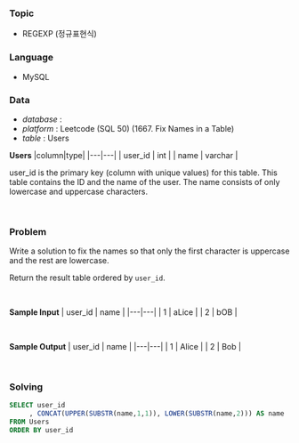 ### Topic
- REGEXP (정규표현식)
  
### Language
- MySQL

### Data
- *database* : 
- *platform* : Leetcode (SQL 50) (1667. Fix Names in a Table)
- *table* : Users

**Users**
|column|type|
|---|---|
| user_id        | int     |
| name           | varchar |

user_id is the primary key (column with unique values) for this table.
This table contains the ID and the name of the user. The name consists of only lowercase and uppercase characters.



<br>

### Problem 
Write a solution to fix the names so that only the first character is uppercase and the rest are lowercase.

Return the result table ordered by `user_id`.

<br>

**Sample Input**
| user_id | name  |
|---|---|
| 1       | aLice |
| 2       | bOB   |

<br>

**Sample Output**
| user_id | name  |
|---|---|
| 1       | Alice |
| 2       | Bob   |


<br>

### Solving
```sql
SELECT user_id
     , CONCAT(UPPER(SUBSTR(name,1,1)), LOWER(SUBSTR(name,2))) AS name
FROM Users
ORDER BY user_id
```
